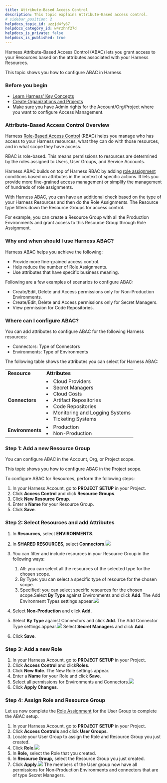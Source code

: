 ```yaml
---
title: Attribute-Based Access Control
description: This topic explains Attribute-Based access control.
# sidebar_position: 2
helpdocs_topic_id: uzzjd4fy67
helpdocs_category_id: w4rzhnf27d
helpdocs_is_private: false
helpdocs_is_published: true
---
```


Harness Attribute-Based Access Control (ABAC) lets you grant access to your Resources based on the attributes associated with your Harness Resources.

This topic shows you how to configure ABAC in Harness.

### Before you begin

* [Learn Harness' Key Concepts](../../getting-started/learn-harness-key-concepts.md)
* [Create Organizations and Projects​](../1_Organizations-and-Projects/2-create-an-organization.md)
* Make sure you have Admin rights for the Account/Org/Project where you want to configure Access Management.​

### Attribute-Based Access Control Overview

Harness [Role-Based Access Control](../4_Role-Based-Access-Control/1-rbac-in-harness.md) (RBAC) helps you manage who has access to your Harness resources, what they can do with those resources, and in what scope they have access.

RBAC is role-based. This means permissions to resources are determined by the roles assigned to Users, User Groups, and Service Accounts.

Harness ABAC builds on top of Harness RBAC by adding [role assignment](../4_Role-Based-Access-Control/1-rbac-in-harness.md#role-assignment) conditions based on attributes in the context of specific actions. It lets you provide more fine-grained access management or simplify the management of hundreds of role assignments.​ 

With Harness ABAC, you can have an additional check based on the type of your Harness Resources and then do the Role Assignments. The Resource type filters down the Resource Groups for access control.

For example, you can create a Resource Group with all the Production Environments and grant access to this Resource Group through Role Assignment.

### Why and when should I use Harness ABAC?

Harness ABAC helps you achieve the following:

* Provide more fine-grained access control.
* Help reduce the number of Role Assignments.
* Use attributes that have specific business meaning.

Following are a few examples of scenarios to configure ABAC:

* Create/Edit, Delete and Access permissions only for Non-Production Environments.
* Create/Edit, Delete and Access permissions only for Secret Managers.
* View permission for Code Repositories.

### Where can I configure ABAC?

You can add attributes to configure ABAC for the following Harness resources:

* Connectors: Type of Connectors
* Environments: Type of Environments

The following table shows the attributes you can select for Harness ABAC:



|  |  |
| --- | --- |
| **Resource** | **Attributes** |
| **Connectors** | <li> Cloud Providers</li><li>Secret Managers</li><li>Cloud Costs</li><li>Artifact Repositories</li><li>Code Repositories</li><li>Monitoring and Logging Systems</li><li>Ticketing Systems</li>|
| **Environments** | <li> Production</li><li>Non-Production</li>|

### Step 1: Add a new Resource Group

You can configure ABAC in the Account, Org, or Project scope.​

This topic shows you how to configure ABAC in the Project scope.

To configure ABAC for Resources, perform the following steps:

1. In your Harness Account, go to **PROJECT SETUP** in your Project.
2. Click **Access Control** and click **Resource Groups**.
3. Click **New Resource Group**.
4. Enter a **Name** for your Resource Group.
5. Click **Save**.

### Step 2: Select Resources and add Attributes

1. In **Resources**, select **ENVIRONMENTS**.
2. In **SHARED RESOURCES**, select **Connectors**.![](./static/attribute-based-access-control-05.png)
3. You can filter and include resources in your Resource Group in the following ways:
	1. All: you can select all the resources of the selected type for the chosen scope.
	2. By Type: you can select a specific type of resource for the chosen scope.
	3. Specified: you can select specific resources for the chosen scope.Select **By Type** against Environments and click **Add**. The Add Environment Types settings appear.![](./static/attribute-based-access-control-06.png)

1. Select **Non-Production** and click **Add.**
2. Select **By Type** against Connectors and click **Add**. The Add Connector Type settings appear.![](./static/attribute-based-access-control-07.png)
Select **Secret Managers** and click **Add**.​
3. Click **Save**.

### Step 3: Add a new Role

1. In your Harness Account, go to **PROJECT SETUP** in your Project.
2. Click **Access Control** and click​ **Roles**.
3. Click **New Role**. The New Role settings appear.​
4. Enter a **Name** for your Role and click **Save**.
5. Select all permissions for Environments and Connectors.![](./static/attribute-based-access-control-08.png)
6. Click **Apply Changes**.

### Step 4: Assign Role and Resource Group

Let us now complete the [Role Assignment](../4_Role-Based-Access-Control/1-rbac-in-harness.md#role-assignment) for the User Group to complete the ABAC setup.

1. In your Harness Account, go to **PROJECT SETUP** in your Project.
2. Click **Access Controls** and click **User Groups**.
3. Locate your User Group to assign the Role and Resource Group you just created.
4. Click **Role**.![](./static/attribute-based-access-control-09.png)
5. In **Role,** select the Role that you created.
6. In **Resource Group,** select the Resource Group you just created.​
7. Click **Apply**.![](./static/attribute-based-access-control-10.png)
The members of the User group now have all permissions for Non-Production Environments and connectors that are of type Secret Managers.


